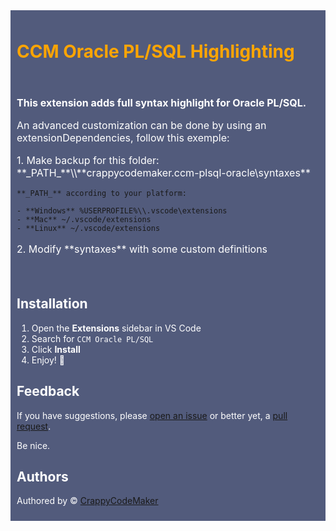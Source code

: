 <div style="background: #525B7C;"><div style="padding: 10px"><h1 style="font-weight: bold; color: orange">CCM Oracle PL/SQL Highlighting </h1></div></div>

<div style="background: #525B7C;"><div style="padding: 10px">
<p style="font-size: 16px; font-weight: bold; color: white">This extension adds full syntax highlight for Oracle PL/SQL.</p>
<p style="font-size: 16px; color: white;">
An advanced customization can be done by using an extensionDependencies, follow this exemple:
<p style="font-size: 16px; color: white;">
1. Make backup for this folder: **_PATH_**\\**crappycodemaker.ccm-plsql-oracle\syntaxes**

    **_PATH_** according to your platform:

    - **Windows** %USERPROFILE%\\.vscode\extensions
    - **Mac** ~/.vscode/extensions
    - **Linux** ~/.vscode/extensions

<p style="font-size: 16px; color: white;">
2. Modify **syntaxes** with some custom definitions
 </p></p></p>
 </div></div>

 <div style="background: #525B7C;"><div style="padding: 10px;color: white">

## Installation

1. Open the **Extensions** sidebar in VS Code
1. Search for `CCM Oracle PL/SQL`
1. Click **Install**
1. Enjoy! 🎉

## Feedback

If you have suggestions, please [open an issue](https://github.com/CrappyCodeMaker/CCM-OraclePLSQL/issues) or better yet, a [pull request](https://github.com/CrappyCodeMaker/CCM-OraclePLSQL/pulls).

Be nice.

## Authors

Authored by © [CrappyCodeMaker](https://github.com/CrappyCodeMaker)

 </div></div>
